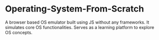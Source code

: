 # Operating-System-From-Scratch
A browser based OS emulator built using JS without any frameworks. It simulates core OS functionalities. Serves as a learning platform to explore OS concepts. 
